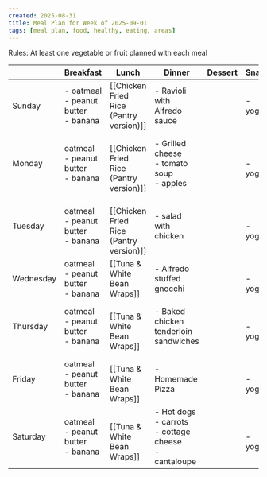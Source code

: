 ```yaml
---
created: 2025-08-31
title: Meal Plan for Week of 2025-09-01
tags: [meal plan, food, healthy, eating, areas]
---
```


Rules: At least one vegetable or fruit planned with each meal

|           | Breakfast                                | Lunch                                       | Dinner                                         | Dessert | Snacks       |
| --------- | ---------------------------------------- | ------------------------------------------- | ---------------------------------------------- | ------- | ------------ |
| Sunday    | - oatmeal<br>- peanut butter<br>- banana | [[Chicken Fried Rice (Pantry version)]]     | - Ravioli with Alfredo sauce                   |         | - yogurt     |
| Monday    | oatmeal<br>- peanut butter<br>- banana   | <br>[[Chicken Fried Rice (Pantry version)]] | - Grilled cheese <br>- tomato soup<br>- apples |         | <br>- yogurt |
| Tuesday   | oatmeal<br>- peanut butter<br>- banana   | <br>[[Chicken Fried Rice (Pantry version)]] | - salad with chicken                           |         | <br>- yogurt |
| Wednesday | oatmeal<br>- peanut butter<br>- banana   | [[Tuna & White Bean Wraps]]                 | - Alfredo stuffed gnocchi                      |         | <br>- yogurt |
| Thursday  | oatmeal<br>- peanut butter<br>- banana   | <br>[[Tuna & White Bean Wraps]]             | - Baked chicken tenderloin sandwiches          |         | <br>- yogurt |
| Friday    | oatmeal<br>- peanut butter<br>- banana   | <br>[[Tuna & White Bean Wraps]]             | - Homemade Pizza                               |         | <br>- yogurt |
| Saturday  | oatmeal<br>- peanut butter<br>- banana   | <br>[[Tuna & White Bean Wraps]]             | - Hot dogs<br>- carrots<br>- cottage cheese<br>- cantaloupe    |         | <br>- yogurt |

 
